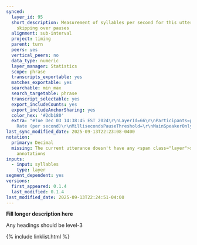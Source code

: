 ```yaml
---
synced:
  layer_id: 95
  short_description: Measurement of syllables per second for this utterance (line),
    skipping over pauses
  alignment: sub-interval
  project: timing
  parent: turn
  peers: yes
  vertical_peers: no
  data_type: numeric
  layer_manager: Statistics
  scope: phrase
  transcripts_exportable: yes
  matches_exportable: yes
  searchable: min_max
  search_targetable: phrase
  transcript_selectable: yes
  export_includeCounts: yes
  export_includeAnchorSharing: yes
  color_hex: '#2db180'
  extra: "#Tue Dec 03 14:38:45 EST 2024\r\nLayerId=66\r\nParticipants=participant_speech_rate\r\nPattern=\r\nTranscripts=\r\nUtterances=true\r\nStatistic=Word
    Rate (per second)\r\nMillisecondsPauseThreshold=\r\nMainSpeakerOnly=false\r\nCorpora=false\r\nScopeLayerId=\r\nTranscriptParticipants=false\r\nTurns=false\r\nExcludedTranscriptTypes=-1\r\nSecondsContext=\r\n"
last_sync_modified_date: 2025-09-13T22:23:08-0400
notation:
  primary: Decimal
  missing: The current utterance doesn't have any <span class="layer">segment</span>
    annotations
inputs:
  - input: syllables
    type: layer
segment_dependent: yes
versions:
  first_appeared: 0.1.4
  last_modified: 0.1.4
last_modified_date: 2025-09-13T22:24:51-04:00
---
```


**Fill longer description here**

Any headings should be level-3


{% include linklist.html %}
